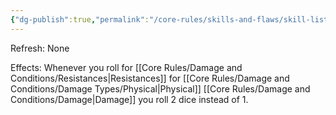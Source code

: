 ```yaml
---
{"dg-publish":true,"permalink":"/core-rules/skills-and-flaws/skill-list/might/rank-3/physically-hardened/"}
---
```


Refresh: None

Effects:
Whenever you roll for [[Core Rules/Damage and Conditions/Resistances\|Resistances]] for [[Core Rules/Damage and Conditions/Damage Types/Physical\|Physical]] [[Core Rules/Damage and Conditions/Damage\|Damage]] you roll 2 dice instead of 1.
